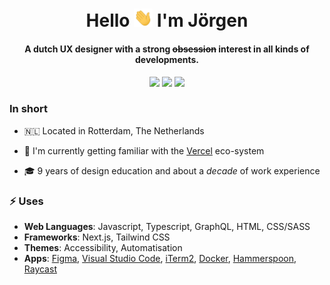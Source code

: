 <h1 align="center">Hello <img src="https://raw.githubusercontent.com/ABSphreak/ABSphreak/master/gifs/Hi.gif" width="30px"> I'm Jörgen</h1>
<h4 align="center">A dutch UX designer with a strong <strike>obsession</strike> interest in all kinds of developments.</h1>
<div align="center">
<a href="https://linkedin.com/in/jorgenkrieger" target="_blank" rel="noreferrer noopener"><img src="https://img.shields.io/badge/-LinkedIn-08529B.svg?style=for-the-badge&colorA=0A66C2&logoColor=FFF&logo=linkedin" /></a>
<a href="https://instagram.com/jorgenkrieger" target="_blank" rel="noreferrer noopener"><img src="https://img.shields.io/badge/-Instagram-B6334C.svg?style=for-the-badge&colorA=E4405F&logoColor=FFF&logo=instagram" /></a>
<a href="https://codepen.io/labelnoir" target="_blank" rel="noreferrer noopener"><img src="https://img.shields.io/badge/-CodePen-18191E.svg?style=for-the-badge&colorA=1E1F26&logoColor=FFF&logo=codepen" /></a>
</div>

### In short
- 🇳🇱 Located in Rotterdam, The Netherlands 

- 🌱 I'm currently getting familiar with the [Vercel](https://vercel.com/) eco-system

- 🎓 9 years of design education and about a *decade* of work experience

### ⚡️ Uses

- **Web Languages**: Javascript, Typescript, GraphQL, HTML, CSS/SASS
- **Frameworks**: Next.js, Tailwind CSS
- **Themes**: Accessibility, Automatisation
- **Apps**: [Figma](https://figma.com), [Visual Studio Code](https://code.visualstudio.com/), [iTerm2](https://iterm2.com/), [Docker](https://www.docker.com/), [Hammerspoon](http://www.hammerspoon.org/), [Raycast](https://www.raycast.com/)